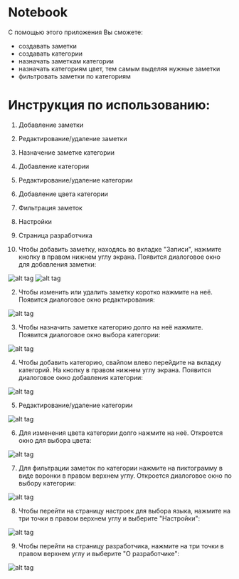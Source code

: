 # Notebook

С помощью этого приложения Вы сможете:
 - создавать заметки
 - создавать категории
 - назначать заметкам категории
 - назначать категориям цвет, тем самым выделяя нужные заметки
 - фильтровать заметки по категориям
 
# Инструкция по использованию:
1. Добавление заметки
2. Редактирование/удаление заметки
3. Назначение заметке категории
4. Добавление категории
5. Редактирование/удаление категории
6. Добавление цвета категории
7. Фильтрация заметок
8. Настройки
9. Страница разработчика

1. Чтобы добавить заметку, находясь во вкладке "Записи", нажмите кнопку в правом нижнем углу экрана. Появится диалоговое окно для добавления заметки:

![alt tag](https://pp.vk.me/c631517/v631517974/2f527/cqn9gmsdUig.jpg) ![alt tag](https://pp.vk.me/c631517/v631517974/2f53b/QpqhUtpeLqY.jpg)

2. Чтобы изменить или удалить заметку коротко нажмите на неё. Появится диалоговое окно редактирования:

![alt tag](https://pp.vk.me/c631517/v631517974/2f62d/zQ-mU9L0p4c.jpg)
 
3. Чтобы назначить заметке категорию долго на неё нажмите. Появится диалоговое окно выбора категории:
 
![alt tag](https://pp.vk.me/c631517/v631517974/2f5f1/b8Qt9f8Ne0o.jpg)

4. Чтобы добавить категорию, свайпом влево перейдите на вкладку категорий. На кнопку в правом нижнем углу экрана. Появится диалоговое окно добавления категории:

![alt tag](https://pp.vk.me/c631517/v631517974/2f56d/JLyAp0sLU-A.jpg)

5. Редактирование/удаление категории
 
![alt tag](https://pp.vk.me/c631517/v631517974/2f63f/wIHW-UUMu3I.jpg)

6. Для изменения цвета категории долго нажмите на неё. Откроется окно для выбора цвета:

![alt tag](https://pp.vk.me/c631517/v631517974/2f563/bKIAXB7Nrss.jpg)

7. Для фильтрации заметок по категории нажмите на пиктограмму в виде воронки в правом верхнем углу. Откроется диалоговое окно по выбору категории:
 
![alt tag](https://pp.vk.me/c631517/v631517974/2f5f1/b8Qt9f8Ne0o.jpg)

8. Чтобы перейти на страницу настроек для выбора языка, нажмите на три точки в правом верхнем углу и выберите "Настройки":

![alt tag](https://pp.vk.me/c631517/v631517974/2f60f/QRWmlgKWAHg.jpg)
 
 9. Чтобы перейти на страницу разработчика, нажмите на три точки в правом верхнем углу и выберите "О разработчике":
 
![alt tag](https://pp.vk.me/c631517/v631517974/2f605/qbykw6-lyKY.jpg)


